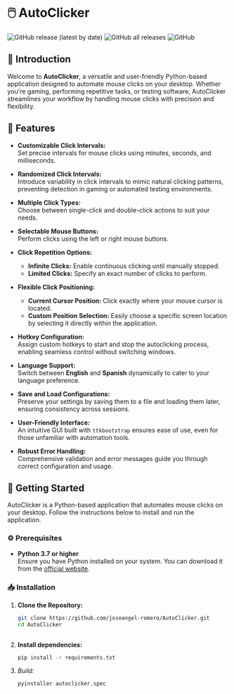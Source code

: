 # 🖱️ AutoClicker

![GitHub release (latest by date)](https://img.shields.io/github/v/release/joseangel-romero/AutoClicker?style=plastic) ![GitHub all releases](https://img.shields.io/github/downloads/joseangel-romero/AutoClicker/total?style=plastic) ![GitHub](https://img.shields.io/github/license/joseangel-romero/AutoClicker?style=plastic)

## 🌟 Introduction

Welcome to **AutoClicker**, a versatile and user-friendly Python-based application designed to automate mouse clicks on your desktop. Whether you're gaming, performing repetitive tasks, or testing software, AutoClicker streamlines your workflow by handling mouse clicks with precision and flexibility.

## 📝 Features

- **Customizable Click Intervals:**  
  Set precise intervals for mouse clicks using minutes, seconds, and milliseconds.

- **Randomized Click Intervals:**  
  Introduce variability in click intervals to mimic natural clicking patterns, preventing detection in gaming or automated testing environments.

- **Multiple Click Types:**  
  Choose between single-click and double-click actions to suit your needs.

- **Selectable Mouse Buttons:**  
  Perform clicks using the left or right mouse buttons.

- **Click Repetition Options:**  
  - **Infinite Clicks:** Enable continuous clicking until manually stopped.
  - **Limited Clicks:** Specify an exact number of clicks to perform.

- **Flexible Click Positioning:**  
  - **Current Cursor Position:** Click exactly where your mouse cursor is located.
  - **Custom Position Selection:** Easily choose a specific screen location by selecting it directly within the application.

- **Hotkey Configuration:**  
  Assign custom hotkeys to start and stop the autoclicking process, enabling seamless control without switching windows.

- **Language Support:**  
  Switch between **English** and **Spanish** dynamically to cater to your language preference.

- **Save and Load Configurations:**  
  Preserve your settings by saving them to a file and loading them later, ensuring consistency across sessions.

- **User-Friendly Interface:**  
  An intuitive GUI built with `ttkbootstrap` ensures ease of use, even for those unfamiliar with automation tools.

- **Robust Error Handling:**  
  Comprehensive validation and error messages guide you through correct configuration and usage.

## 🚀 Getting Started

AutoClicker is a Python-based application that automates mouse clicks on your desktop. Follow the instructions below to install and run the application.

### ⚙️ Prerequisites

- **Python 3.7 or higher**  
  Ensure you have Python installed on your system. You can download it from the [official website](https://www.python.org/downloads/).

### 📥 Installation

1. **Clone the Repository:**

   ```bash
   git clone https://github.com/joseangel-romero/AutoClicker.git
   cd AutoClicker
  
2. **Install dependencies:**

    ```bash
    pip install -r requirements.txt

3. **Build*:*

    ```bash
    pyinstaller autoclicker.spec

